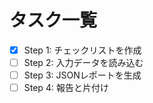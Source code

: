 # タスク一覧
- [x] Step 1: チェックリストを作成
- [ ] Step 2: 入力データを読み込む
- [ ] Step 3: JSONレポートを生成
- [ ] Step 4: 報告と片付け
